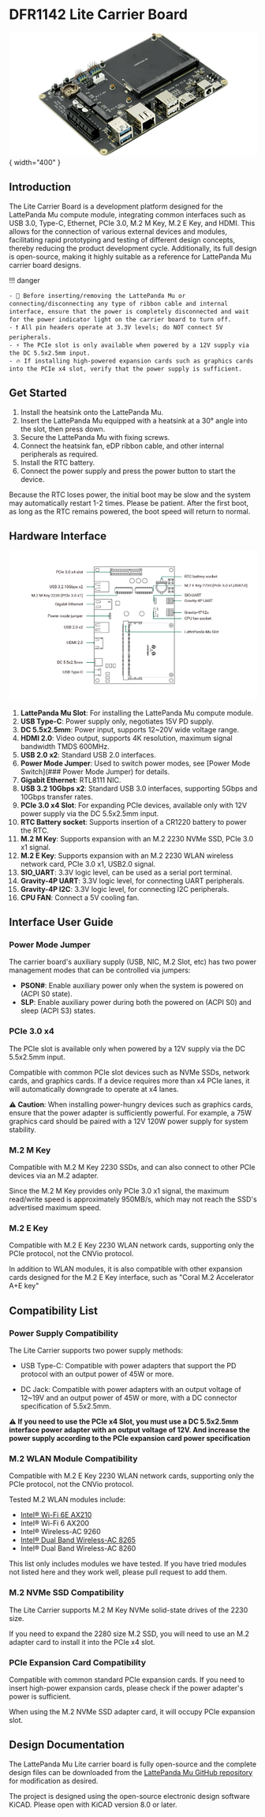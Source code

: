 # DFR1142 Lite Carrier Board

![lite carrier cover](../../assets/images/mu_edition/lite_carrier_cover.png){ width="400" }

## Introduction

The Lite Carrier Board is a development platform designed for the LattePanda Mu compute module, integrating common interfaces such as USB 3.0, Type-C, Ethernet, PCIe 3.0, M.2 M Key, M.2 E Key, and HDMI. This allows for the connection of various external devices and modules, facilitating rapid prototyping and testing of different design concepts, thereby reducing the product development cycle. Additionally, its full design is open-source, making it highly suitable as a reference for LattePanda Mu carrier board designs.

!!! danger

    - 🔌 Before inserting/removing the LattePanda Mu or connecting/disconnecting any type of ribbon cable and internal interface, ensure that the power is completely disconnected and wait for the power indicator light on the carrier board to turn off.
    - ❗ All pin headers operate at 3.3V levels; do NOT connect 5V peripherals.
    - ⚡️ The PCIe slot is only available when powered by a 12V supply via the DC 5.5x2.5mm input.
    - 🔥 If installing high-powered expansion cards such as graphics cards into the PCIe x4 slot, verify that the power supply is sufficient.

## Get Started

1. Install the heatsink onto the LattePanda Mu.
2. Insert the LattePanda Mu equipped with a heatsink at a 30° angle into the slot, then press down.
3. Secure the LattePanda Mu with fixing screws.
4. Connect the heatsink fan, eDP ribbon cable, and other internal peripherals as required.
5. Install the RTC battery.
6. Connect the power supply and press the power button to start the device.

Because the RTC loses power, the initial boot may be slow and the system may automatically restart 1-2 times. Please be patient. After the first boot, as long as the RTC remains powered, the boot speed will return to normal.

## Hardware Interface

![Interface Description](../../assets/images/mu_edition/lite_carrier.png)

1. **LattePanda Mu Slot**: For installing the LattePanda Mu compute module.
2. **USB Type-C**: Power supply only, negotiates 15V PD supply.
3. **DC 5.5x2.5mm**: Power input, supports 12~20V wide voltage range.
4. **HDMI 2.0**: Video output, supports 4K resolution, maximum signal bandwidth TMDS 600MHz.
5. **USB 2.0 x2**: Standard USB 2.0 interfaces.
6. **Power Mode Jumper**: Used to switch power modes, see [Power Mode Switch](### Power Mode Jumper) for details.
7. **Gigabit Ethernet**: RTL8111 NIC.
8. **USB 3.2 10Gbps x2**: Standard USB 3.0 interfaces, supporting 5Gbps and 10Gbps transfer rates.
9. **PCIe 3.0 x4 Slot**: For expanding PCIe devices, available only with 12V power supply via the DC 5.5x2.5mm input.
10. **RTC Battery socket**: Supports insertion of a CR1220 battery to power the RTC.
11. **M.2 M Key**: Supports expansion with an M.2 2230 NVMe SSD, PCIe 3.0 x1 signal.
12. **M.2 E Key**: Supports expansion with an M.2 2230 WLAN wireless network card, PCIe 3.0 x1, USB2.0 signal.
13. **SIO_UART**: 3.3V logic level, can be used as a serial port terminal.
14. **Gravity-4P UART**: 3.3V logic level, for connecting UART peripherals.
15. **Gravity-4P I2C**: 3.3V logic level, for connecting I2C peripherals.
16. **CPU FAN**: Connect a 5V cooling fan.

## Interface User Guide

### Power Mode Jumper

The carrier board's auxiliary supply (USB, NIC, M.2 Slot, etc) has two power management modes that can be controlled via jumpers:

- **PSON\#**: Enable auxiliary power only when the system is powered on (ACPI S0 state).
- **SLP**: Enable auxiliary power during both the powered on (ACPI S0) and sleep (ACPI S3) states.

### PCIe 3.0 x4

The PCIe slot is available only when powered by a 12V supply via the DC 5.5x2.5mm input.

Compatible with common PCIe slot devices such as NVMe SSDs, network cards, and graphics cards. If a device requires more than x4 PCIe lanes, it will automatically downgrade to operate at x4 lanes.

**⚠️ Caution**: When installing power-hungry devices such as graphics cards, ensure that the power adapter is sufficiently powerful. For example, a 75W graphics card should be paired with a 12V 120W power supply for system stability.

### M.2 M Key

Compatible with M.2 M Key 2230 SSDs, and can also connect to other PCIe devices via an M.2 adapter.

Since the M.2 M Key provides only PCIe 3.0 x1 signal, the maximum read/write speed is approximately 950MB/s, which may not reach the SSD's advertised maximum speed.

### M.2 E Key

Compatible with M.2 E Key 2230 WLAN network cards, supporting only the PCIe protocol, not the CNVio protocol.

In addition to WLAN modules, it is also compatible with other expansion cards designed for the M.2 E Key interface, such as "Coral M.2 Accelerator A+E key"

## Compatibility List

### Power Supply Compatibility

The Lite Carrier supports two power supply methods:

- USB Type-C: Compatible with power adapters that support the PD protocol with an output power of 45W or more.

- DC Jack: Compatible with power adapters with an output voltage of 12~19V and an output power of 45W or more, with a DC connector specification of 5.5x2.5mm.

**⚠ If you need to use the PCIe x4 Slot, you must use a DC 5.5x2.5mm interface power adapter with an output voltage of 12V. And increase the power supply according to the PCIe expansion card power specification**

### M.2 WLAN Module Compatibility

Compatible with M.2 E Key 2230 WLAN network cards, supporting only the PCIe protocol, not the CNVio protocol.

Tested M.2 WLAN modules include:

- [Intel® Wi-Fi 6E AX210](https://www.dfrobot.com/product-2325.html)
- Intel® Wi-Fi 6 AX200
- Intel® Wireless-AC 9260
- [Intel® Dual Band Wireless-AC 8265](https://www.dfrobot.com/product-1998.html)
- Intel® Dual Band Wireless-AC 8260

This list only includes modules we have tested. If you have tried modules not listed here and they work well, please pull request to add them.

### M.2 NVMe SSD Compatibility

The Lite Carrier supports M.2 M Key NVMe solid-state drives of the 2230 size.

If you need to expand the 2280 size M.2 SSD, you will need to use an M.2 adapter card to install it into the PCIe x4 slot.

### PCIe Expansion Card Compatibility

Compatible with common standard PCIe expansion cards. If you need to insert high-power expansion cards, please check if the power adapter's power is sufficient.

When using the M.2 NVMe SSD adapter card, it will occupy PCIe expansion slot.

## Design Documentation

The LattePanda Mu Lite carrier board is fully open-source and the complete design files can be downloaded from the [LattePanda Mu GitHub repository](https://github.com/LattePandaTeam/LattePanda-Mu/tree/main/Electricals/Examples) for modification as desired.

The project is designed using the open-source electronic design software KiCAD. Please open with KiCAD version 8.0 or later.
